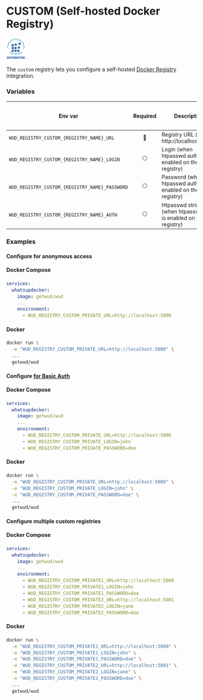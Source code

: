 # CUSTOM (Self-hosted Docker Registry)
![logo](custom.png)

The `custom` registry lets you configure a self-hosted [Docker Registry](https://docs.docker.com/registry/) integration.

### Variables

| Env var                        | Required       | Description                                                     | Supported values                                     | Default value when missing |
| ------------------------------ |:--------------:| --------------------------------------------------------------- | ---------------------------------------------------- | -------------------------- | 
| `WUD_REGISTRY_CUSTOM_{REGISTRY_NAME}_URL`      | :red_circle:   | Registry URL (e.g. http://localhost:5000)                       |                                                      |                            |
| `WUD_REGISTRY_CUSTOM_{REGISTRY_NAME}_LOGIN`    | :white_circle: | Login (when htpasswd auth is enabled on the registry)           | WUD_REGISTRY_CUSTOM_{REGISTRY_NAME}_PASSWORD must be defined         |                            |
| `WUD_REGISTRY_CUSTOM_{REGISTRY_NAME}_PASSWORD` | :white_circle: | Password (when htpasswd auth is enabled on the registry)        | WUD_REGISTRY_CUSTOM_{REGISTRY_NAME}_LOGIN must be defined            |                            |
| `WUD_REGISTRY_CUSTOM_{REGISTRY_NAME}_AUTH`     | :white_circle: | Htpasswd string (when htpasswd auth is enabled on the registry) | WUD_REGISTRY_CUSTOM_{REGISTRY_NAME}_LOGIN/TOKEN  must not be defined |                            |
### Examples

#### Configure for anonymous access
<!-- tabs:start -->
#### **Docker Compose**
```yaml
services:
  whatsupdocker:
    image: getwud/wud
    ...
    environment:
      - WUD_REGISTRY_CUSTOM_PRIVATE_URL=http://localhost:5000
```
#### **Docker**
```bash
docker run \
  -e "WUD_REGISTRY_CUSTOM_PRIVATE_URL=http://localhost:5000" \
  ...
  getwud/wud
```
<!-- tabs:end -->

#### Configure [for Basic Auth](https://docs.docker.com/registry/configuration/#htpasswd)
<!-- tabs:start -->
#### **Docker Compose**
```yaml
services:
  whatsupdocker:
    image: getwud/wud
    ...
    environment:
      - WUD_REGISTRY_CUSTOM_PRIVATE_URL=http://localhost:5000
      - WUD_REGISTRY_CUSTOM_PRIVATE_LOGIN=john
      - WUD_REGISTRY_CUSTOM_PRIVATE_PASSWORD=doe
```
#### **Docker**
```bash
docker run \
  -e "WUD_REGISTRY_CUSTOM_PRIVATE_URL=http://localhost:5000" \
  -e "WUD_REGISTRY_CUSTOM_PRIVATE_LOGIN=john" \
  -e "WUD_REGISTRY_CUSTOM_PRIVATE_PASSWORD=doe" \
  ...
  getwud/wud
```
<!-- tabs:end -->


#### Configure multiple custom registries
<!-- tabs:start -->
#### **Docker Compose**
```yaml
services:
  whatsupdocker:
    image: getwud/wud
    ...
    environment:
      - WUD_REGISTRY_CUSTOM_PRIVATE1_URL=http://localhost:5000
      - WUD_REGISTRY_CUSTOM_PRIVATE1_LOGIN=john
      - WUD_REGISTRY_CUSTOM_PRIVATE1_PASSWORD=doe
      - WUD_REGISTRY_CUSTOM_PRIVATE2_URL=http://localhost:5001
      - WUD_REGISTRY_CUSTOM_PRIVATE2_LOGIN=jane
      - WUD_REGISTRY_CUSTOM_PRIVATE2_PASSWORD=doe      
```
#### **Docker**
```bash
docker run \
  -e "WUD_REGISTRY_CUSTOM_PRIVATE1_URL=http://localhost:5000" \
  -e "WUD_REGISTRY_CUSTOM_PRIVATE1_LOGIN=john" \
  -e "WUD_REGISTRY_CUSTOM_PRIVATE1_PASSWORD=doe" \
  -e "WUD_REGISTRY_CUSTOM_PRIVATE2_URL=http://localhost:5001" \
  -e "WUD_REGISTRY_CUSTOM_PRIVATE2_LOGIN=jane" \
  -e "WUD_REGISTRY_CUSTOM_PRIVATE2_PASSWORD=doe" \  
  ...
  getwud/wud
```
<!-- tabs:end -->
